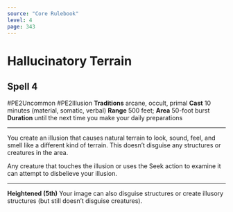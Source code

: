 ```yaml
---
source: "Core Rulebook"
level: 4
page: 343
---
```


# Hallucinatory Terrain
## Spell 4
#PE2Uncommon #PE2Illusion 
**Traditions** arcane, occult, primal
**Cast** 10 minutes (material, somatic, verbal)
**Range** 500 feet; **Area** 50-foot burst
**Duration** until the next time you make your daily preparations

-----
You create an illusion that causes natural terrain to look, sound, feel, and smell like a different kind of terrain. This doesn’t disguise any structures or creatures in the area.

Any creature that touches the illusion or uses the Seek action to examine it can attempt to disbelieve your illusion. 

---
**Heightened (5th)** Your image can also disguise structures or create illusory structures (but still doesn’t disguise creatures).